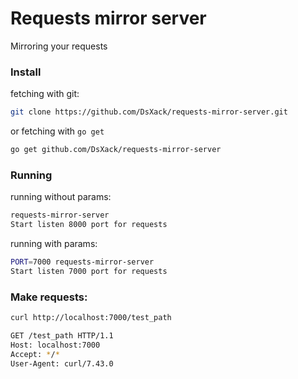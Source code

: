 # Requests mirror server
Mirroring your requests

### Install

fetching with git:
```sh
git clone https://github.com/DsXack/requests-mirror-server.git
```

or fetching with `go get`
```sh
go get github.com/DsXack/requests-mirror-server
```

### Running

running without params:
```sh
requests-mirror-server
Start listen 8000 port for requests
```

running with params:
```sh
PORT=7000 requests-mirror-server
Start listen 7000 port for requests
```

### Make requests:
```sh
curl http://localhost:7000/test_path

GET /test_path HTTP/1.1
Host: localhost:7000
Accept: */*
User-Agent: curl/7.43.0
```
